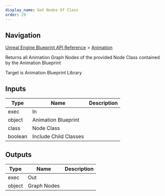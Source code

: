```yaml
---
display_name: Get Nodes Of Class
order: 29
---
```

## Navigation

[Unreal Engine Blueprint API Reference](https://dev.epicgames.com/documentation/en-us/unreal-engine/BlueprintAPI) > [Animation](https://dev.epicgames.com/documentation/en-us/unreal-engine/BlueprintAPI/Animation)

Returns all Animation Graph Nodes of the provided Node Class contained by the Animation Blueprint

Target is Animation Blueprint Library

## Inputs

| Type | Name | Description |
| --- | --- | --- |
| exec | In |  |
| object | Animation Blueprint |  |
| class | Node Class |  |
| boolean | Include Child Classes |  |

## Outputs

| Type | Name | Description |
| --- | --- | --- |
| exec | Out |  |
| object | Graph Nodes |  |
